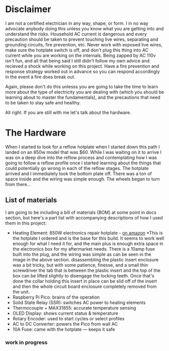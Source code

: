 # Disclaimer
I am not a certified electrician in any way, shape, or form. I in no way advocate anybody doing this unless you know what you are getting into and understand the risks. Household AC current is dangerous and every precaution should be taken to prevent touching live wires, separating and grounding circuits, fire prevention, etc. Never work with exposed live wires, make sure the hotplate switch is off, and don't plug this thing into AC current while you are working on the internals. Being zapped by AC 110v isn't fun, and all that being said I still didn't follow my own advice and recieved a shock while working on this project. Have a fire prevention and response strategy worked out in advance so you can respond accordingly in the event a fire does break out.

Again, please don't do this unlesss you are going to take the time to learn more about the type of electricity you are dealing with (which you should be learning about to master the fundamentals), and the precautions that need to be taken to stay safe and healthy.

All right. If you are still with me let's talk about the hardware.

# The Hardware

When I started to look for a reflow hotplate when I started down this path I landed on an 850w model that was $60. While I was waiting on it to arrive I was on a deep dive into the reflow process and contemplating how I was going to follow a reflow profile once I started learning about the things that could potentially go wrong in each of the reflow stages. The hotplate arrived and I immediately took the bottom plate off. There was a ton of space inside and the wiring was simple enough. The wheels began to turn from there...

## List of materials
I am going to be including a bill of materials (BOM) at some point in docs section, but here's a part list with accompanying descriptions of how I used them in this project:
* Heating Element: 850W electronics repair hotplate - [on amazon](https://www.amazon.com/dp/B082H12PPT?ref=ppx_yo2ov_dt_b_fed_asin_title)
 *This is the hotplate I ordered and is the base for this build. It seems to work well enough for what I need it for, and the main plus is enough extra space in the electronics box for my aftermarket needs. There is a 10amp fuse built into the plug, and the wiring was simple as can be seen in the image in the above section. disassembling the plastic insert enclosure was a bit tricky, but with some patience, finesse, and a small thin screwdriver the tab that is between the plastic insert and the top of the box can be lifted slightly to disengage the locking teeth. Once that's done the collar holding this insert in place can be slid off of the insert and then the whole circuit board enclosure completely removed from the unit.
* Raspberry Pi Pico: brains of the operation
* Solid State Relay (SSR): switches AC power to heating elements
* Thermocouple + MAX31855: accurate temperature sensing
* OLED Display: shows current status & temperature
* Rotary Encoder: used to start cycles or select profiles
* AC to DC Converter: powers the Pico from wall AC
* 10A Fuse: came with the hotplate — keeps it safe

### work in progress
